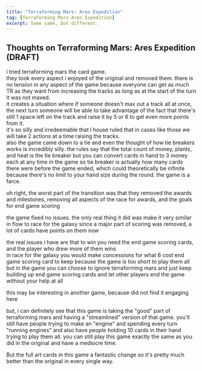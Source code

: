 ```yaml
---
title: "Terraforming Mars: Ares Expedition"
tag: [Terraforming Mars Ares Expedition]
excerpt: Same same, but different. 
---
```


## Thoughts on Terraforming Mars: Ares Expedition (DRAFT)

i tried terraforming mars the card game.  
they took every aspect i enjoyed of the original and removed them. there is no tension in any aspect of the game because everyone can get as much TR as they want from increasing the tracks as long as at the start of the turn it was not maxed.  
it creates a situation where if someone doesn't max out a track all at once, the next turn someone will be able to take advantage of the fact that there's still 1 space left on the track and raise it by 5 or 6 to get even more points from it.  
it's so silly and irredeemable that i house ruled that in cases like those we will take 2 actions at a time raising the tracks.  
also the game came down to a tie and even the thought of how tie breakers works is incredibly silly. the rules say that the total count of money, plants, and heat is the tie breaker but you can convert cards in hand to 3 money each at any time in the game so tie breaker is actually how many cards there were before the game ended, which could theoretically be infinite because there's no limit to your hand size during the round. the game is a farce.

oh right, the worst part of the transition was that they removed the awards and milestones, removing all aspects of the race for awards, and the goals for end game scoring

the game fixed no issues. the only real thing it did was make it very similar in flow to race for the galaxy
since a major part of scoring was removed, a lot of cards have points on them now

the real issues i have are that to win you need the end game scoring cards, and the player who drew more of them wins  
in race for the galaxy you would make concessions for what 6 cost end game scoring card to keep because the game is too short to play them all
but in the game you can choose to ignore terraforming mars and just keep building up end game scoring cards and let other players end the game without your help at all

this may be interesting in another game, because did not find it engaging here

but, i can definitely see that this game is taking the "good" part of terraforming mars and having a "streamlined" version of that game. you'll still have people trying to make an "engine" and spending every turn "running engines" and also have people holding 10 cards in their hand trying to play them all. you can still play this game exactly the same as you did in the original and have a mediocre time. 

But the full art cards in this game a fantastic change so it's pretty much better than the original in every single way.